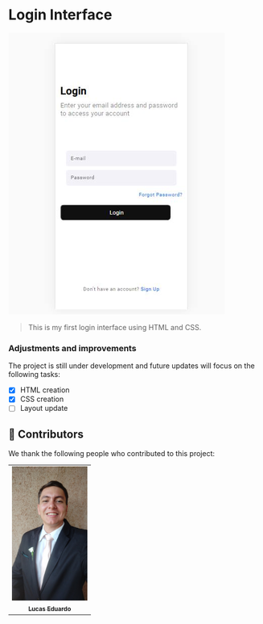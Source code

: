 # Login Interface

<img src=./assets/login-print.jpg alt="login-interface">

> This is my first login interface using HTML and CSS.

### Adjustments and improvements

The project is still under development and future updates will focus on the following tasks:

- [x] HTML creation
- [x] CSS creation
- [ ] Layout update

## 🤝 Contributors

We thank the following people who contributed to this project:

<table>
  <tr>
    <td align="center">
      <a href="https://www.linkedin.com/in/lucas-eduardo-267557161/">
        <img src="./assets/lucas-photo.jpg" width="150px;" alt="Foto do Lucas"/><br>
        <sub>
          <b>Lucas Eduardo</b>
        </sub>
      </a>
  </tr>
</table>
